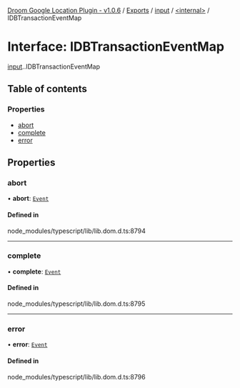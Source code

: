 [Droom Google Location Plugin - v1.0.6](../README.md) / [Exports](../modules.md) / [input](../modules/input.md) / [<internal\>](../modules/input._internal_.md) / IDBTransactionEventMap

# Interface: IDBTransactionEventMap

[input](../modules/input.md).[<internal>](../modules/input._internal_.md).IDBTransactionEventMap

## Table of contents

### Properties

- [abort](input._internal_.IDBTransactionEventMap.md#abort)
- [complete](input._internal_.IDBTransactionEventMap.md#complete)
- [error](input._internal_.IDBTransactionEventMap.md#error)

## Properties

### abort

• **abort**: [`Event`](../modules/input._internal_.md#event)

#### Defined in

node_modules/typescript/lib/lib.dom.d.ts:8794

___

### complete

• **complete**: [`Event`](../modules/input._internal_.md#event)

#### Defined in

node_modules/typescript/lib/lib.dom.d.ts:8795

___

### error

• **error**: [`Event`](../modules/input._internal_.md#event)

#### Defined in

node_modules/typescript/lib/lib.dom.d.ts:8796
